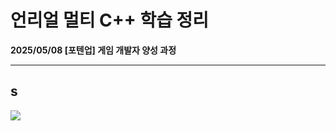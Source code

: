 # 언리얼 멀티 C++ 학습 정리

**2025/05/08 [포텐업] 게임 개발자 양성 과정**

---

## s

<img src= "https://github.com/KwonJeHan/Study-cpp/blob/main/img/UECPP_Multi/.png">
